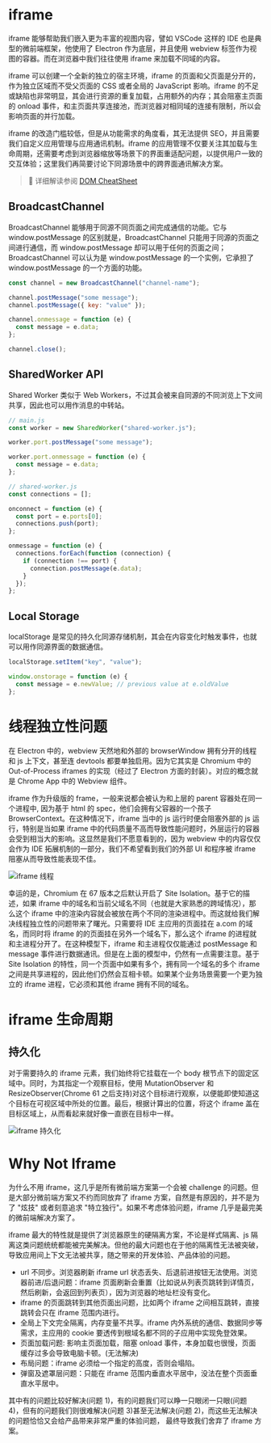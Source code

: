 # iframe

iframe 能够帮助我们嵌入更为丰富的视图内容，譬如 VSCode 这样的 IDE 也是典型的微前端框架，他使用了 Electron 作为底层，并且使用 webview 标签作为视图的容器。而在浏览器中我们往往使用 iframe 来加载不同域的内容。

iframe 可以创建一个全新的独立的宿主环境，iframe 的页面和父页面是分开的，作为独立区域而不受父页面的 CSS 或者全局的 JavaScript 影响。iframe 的不足或缺陷也非常明显，其会进行资源的重复加载，占用额外的内存；其会阻塞主页面的 onload 事件，和主页面共享连接池，而浏览器对相同域的连接有限制，所以会影响页面的并行加载。

iframe 的改造门槛较低，但是从功能需求的角度看，其无法提供 SEO，并且需要我们自定义应用管理与应用通讯机制。iframe 的应用管理不仅要关注其加载与生命周期，还需要考虑到浏览器缩放等场景下的界面重适配问题，以提供用户一致的交互体验；这里我们再简要讨论下同源场景中的跨界面通讯解决方案。

> 📖 详细解读参阅 [DOM CheatSheet](https://parg.co/YlB)

## BroadcastChannel

BroadcastChannel 能够用于同源不同页面之间完成通信的功能。它与 window.postMessage 的区别就是，BroadcastChannel 只能用于同源的页面之间进行通信，而 window.postMessage 却可以用于任何的页面之间；BroadcastChannel 可以认为是 window.postMessage 的一个实例，它承担了 window.postMessage 的一个方面的功能。

```js
const channel = new BroadcastChannel("channel-name");

channel.postMessage("some message");
channel.postMessage({ key: "value" });

channel.onmessage = function (e) {
  const message = e.data;
};

channel.close();
```

## SharedWorker API

Shared Worker 类似于 Web Workers，不过其会被来自同源的不同浏览上下文间共享，因此也可以用作消息的中转站。

```js
// main.js
const worker = new SharedWorker("shared-worker.js");

worker.port.postMessage("some message");

worker.port.onmessage = function (e) {
  const message = e.data;
};

// shared-worker.js
const connections = [];

onconnect = function (e) {
  const port = e.ports[0];
  connections.push(port);
};

onmessage = function (e) {
  connections.forEach(function (connection) {
    if (connection !== port) {
      connection.postMessage(e.data);
    }
  });
};
```

## Local Storage

localStorage 是常见的持久化同源存储机制，其会在内容变化时触发事件，也就可以用作同源界面的数据通信。

```js
localStorage.setItem("key", "value");

window.onstorage = function (e) {
  const message = e.newValue; // previous value at e.oldValue
};
```

# 线程独立性问题

在 Electron 中的，webview 天然地和外部的 browserWindow 拥有分开的线程和 js 上下文，甚至连 devtools 都要单独启用。因为它其实是 Chromium 中的 Out-of-Process iframes 的实现（经过了 Electron 方面的封装）。对应的概念就是 Chrome App 中的 Webview 组件。

iframe 作为升级版的 frame，一般来说都会被认为和上层的 parent 容器处在同一个进程中, 因为基于 html 的 spec，他们会拥有父容器的一个孩子 BrowserContext。在这种情况下，iframe 当中的 js 运行时便会阻塞外部的 js 运行，特别是当如果 iframe 中的代码质量不高而导致性能问题时，外层运行的容器会受到相当大的影响。这显然是我们不愿意看到的，因为 webview 中的内容仅仅会作为 IDE 拓展机制的一部分，我们不希望看到我们的外部 UI 和程序被 iframe 阻塞从而导致性能表现不佳。

![iframe 线程](https://s2.ax1x.com/2019/09/11/nwcdzR.png)

幸运的是，Chromium 在 67 版本之后默认开启了 Site Isolation。基于它的描述，如果 iframe 中的域名和当前父域名不同（也就是大家熟悉的跨域情况），那么这个 iframe 中的渲染内容就会被放在两个不同的渲染进程中。而这就给我们解决线程独立性的问题带来了曙光。只需要将 IDE 主应用的页面挂在 a.com 的域名，而同时将 iframe 的的页面挂在另外一个域名下，那么这个 iframe 的进程就和主进程分开了。在这种模型下，iframe 和主进程仅仅能通过 postMessage 和 message 事件进行数据通讯。但是在上面的模型中，仍然有一点需要注意。基于 Site Isolation 的特性，同一个页面中如果有多个，拥有同一个域名的多个 iframe 之间是共享进程的，因此他们仍然会互相卡顿。如果某个业务场景需要一个更为独立的 iframe 进程，它必须和其他 iframe 拥有不同的域名。

# iframe 生命周期

## 持久化

对于需要持久的 iframe 元素，我们始终将它挂载在一个 body 根节点下的固定区域中。同时，为其指定一个观察目标，使用 MutationObserver 和 ResizeObserver(Chrome 61 之后支持)对这个目标进行观察，以便能即使知道这个目标在可视区域中所处的位置。最后，根据计算出的位置，将这个 iframe 盖在目标区域上，从而看起来就好像一直嵌在目标中一样。

![iframe 持久化](https://s2.ax1x.com/2019/09/11/nwcoef.png)

# Why Not Iframe

为什么不用 iframe，这几乎是所有微前端方案第一个会被 challenge 的问题。但是大部分微前端方案又不约而同放弃了 iframe 方案，自然是有原因的，并不是为了 "炫技" 或者刻意追求 "特立独行"。如果不考虑体验问题，iframe 几乎是最完美的微前端解决方案了。

iframe 最大的特性就是提供了浏览器原生的硬隔离方案，不论是样式隔离、js 隔离这类问题统统都能被完美解决。但他的最大问题也在于他的隔离性无法被突破，导致应用间上下文无法被共享，随之带来的开发体验、产品体验的问题。

- url 不同步。浏览器刷新 iframe url 状态丢失、后退前进按钮无法使用。浏览器前进/后退问题：iframe 页面刷新会重置（比如说从列表页跳转到详情页，然后刷新，会返回到列表页），因为浏览器的地址栏没有变化。
- iframe 的页面跳转到其他页面出问题，比如两个 iframe 之间相互跳转，直接跳转会只在 iframe 范围内进行。
- 全局上下文完全隔离，内存变量不共享。iframe 内外系统的通信、数据同步等需求，主应用的 cookie 要透传到根域名都不同的子应用中实现免登效果。
- 页面加载问题: 影响主页面加载，阻塞 onload 事件，本身加载也很慢，页面缓存过多会导致电脑卡顿。(无法解决)
- 布局问题：iframe 必须给一个指定的高度，否则会塌陷。
- 弹窗及遮罩层问题：只能在 iframe 范围内垂直水平居中，没法在整个页面垂直水平居中。

其中有的问题比较好解决(问题 1)，有的问题我们可以睁一只眼闭一只眼(问题 4)，但有的问题我们则很难解决(问题 3)甚至无法解决(问题 2)，而这些无法解决的问题恰恰又会给产品带来非常严重的体验问题， 最终导致我们舍弃了 iframe 方案。
